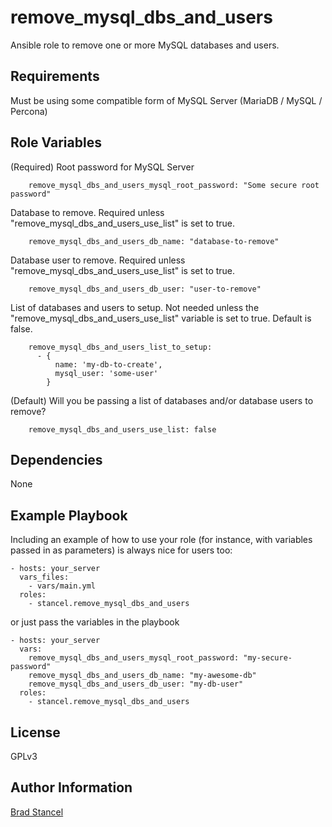 remove_mysql_dbs_and_users
=========

Ansible role to remove one or more MySQL databases and users.

Requirements
------------

Must be using some compatible form of MySQL Server (MariaDB / MySQL / Percona)

Role Variables
--------------

(Required) Root password for MySQL Server
```
    remove_mysql_dbs_and_users_mysql_root_password: "Some secure root password"
```

Database to remove. Required unless "remove_mysql_dbs_and_users_use_list" is set to true.
```
    remove_mysql_dbs_and_users_db_name: "database-to-remove"
```

Database user to remove. Required unless "remove_mysql_dbs_and_users_use_list" is set to true.
```
    remove_mysql_dbs_and_users_db_user: "user-to-remove"
```

List of databases and users to setup. Not needed unless the "remove_mysql_dbs_and_users_use_list" variable is set to true. Default is false.
```
	remove_mysql_dbs_and_users_list_to_setup:
	  - {
		  name: 'my-db-to-create',
		  mysql_user: 'some-user'
		}
```
(Default) Will you be passing a list of databases and/or database users to remove?
```
    remove_mysql_dbs_and_users_use_list: false
```


Dependencies
------------

None

Example Playbook
----------------

Including an example of how to use your role (for instance, with variables passed in as parameters) is always nice for users too:

	- hosts: your_server
	  vars_files:
	    - vars/main.yml
	  roles:
	    - stancel.remove_mysql_dbs_and_users 

or just pass the variables in the playbook

	- hosts: your_server 
	  vars:
		remove_mysql_dbs_and_users_mysql_root_password: "my-secure-password"
		remove_mysql_dbs_and_users_db_name: "my-awesome-db"
		remove_mysql_dbs_and_users_db_user: "my-db-user"
	  roles:
	    - stancel.remove_mysql_dbs_and_users


License
-------

GPLv3

Author Information
------------------

[Brad Stancel](https://github.com/stancel)

